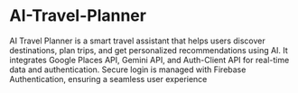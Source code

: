 # AI-Travel-Planner
AI Travel Planner is a smart travel assistant that helps users discover destinations, plan trips, and get personalized recommendations using AI. It integrates Google Places API, Gemini API, and Auth-Client API for real-time data and authentication. Secure login is managed with Firebase Authentication, ensuring a seamless user experience
